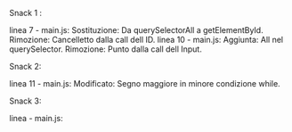Snack 1 :

linea 7 - main.js:
    Sostituzione: Da querySelectorAll a getElementById.
    Rimozione: Cancelletto dalla call dell ID.
linea 10 - main.js: 
    Aggiunta: All nel querySelector.
    Rimozione: Punto dalla call dell Input.


Snack 2: 

linea 11 - main.js: 
    Modificato: Segno maggiore in minore condizione while.

    

Snack 3:

linea - main.js:
    